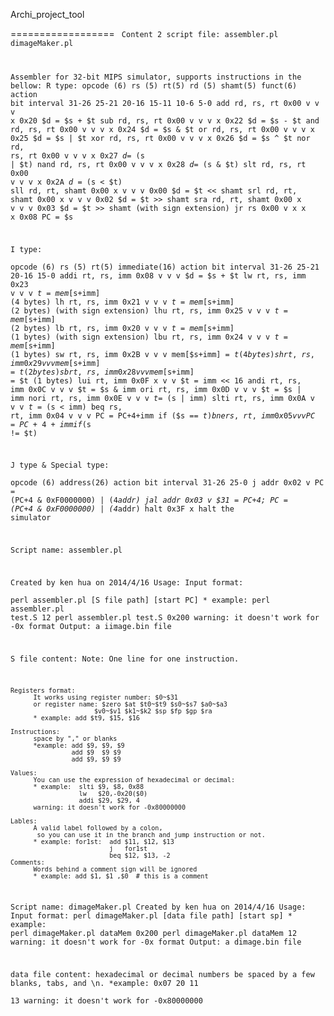 Archi_project_tool 

==================
<code>
Content 2 script file: 
assembler.pl 
dimageMaker.pl 
 
Assembler for 32-bit MIPS simulator, supports instructions in the bellow: 
  R type: 
                      opcode (6)  rs (5)  rt(5)   rd (5)  shamt(5)  funct(6)  action 
  bit interval        31-26       25-21   20-16   15-11   10-6      5-0 
  add rd, rs, rt      0x00        v       v       v       x         0x20      $d = $s + $t 
  sub rd, rs, rt      0x00        v       v       v       x         0x22      $d = $s - $t 
  and rd, rs, rt      0x00        v       v       v       x         0x24      $d = $s & $t 
  or  rd, rs, rt      0x00        v       v       v       x         0x25      $d = $s | $t 
  xor rd, rs, rt      0x00        v       v       v       x         0x26      $d = $s ^ $t 
  nor rd, rs, rt      0x00        v       v       v       x         0x27      $d = ~($s | $t) 
  nand  rd, rs, rt    0x00        v       v       v       x         0x28      $d = ~($s & $t) 
  slt rd, rs, rt      0x00        v       v       v       x         0x2A      $d = ($s < $t) 
  sll rd, rt, shamt   0x00        x       v       v       v         0x00      $d = $t << shamt 
  srl rd, rt, shamt   0x00        x       v       v       v         0x02      $d = $t >> shamt 
  sra rd, rt, shamt   0x00        x       v       v       v         0x03      $d = $t >> shamt (with sign extension) 
  jr  rs              0x00        v       x       x       x         0x08      PC = $s 
 
  I type:  
                      opcode (6)  rs (5)  rt(5)   immediate(16)   action 
  bit interval        31-26       25-21   20-16   15-0 
  addi rt, rs, imm    0x08        v       v       v               $d = $s + $t 
  lw  rt, rs, imm     0x23        v       v       v               $t = mem[$s+imm] (4 bytes) 
  lh  rt, rs, imm     0x21        v       v       v               $t = mem[$s+imm] (2 bytes) (with sign extension) 
  lhu rt, rs, imm     0x25        v       v       v               $t = mem[$s+imm] (2 bytes) 
  lb  rt, rs, imm     0x20        v       v       v               $t = mem[$s+imm] (1 bytes) (with sign extension) 
  lbu rt, rs, imm     0x24        v       v       v               $t = mem[$s+imm] (1 bytes) 
  sw  rt, rs, imm     0x2B        v       v       v               mem[$s+imm] = $t (4 bytes) 
  sh  rt, rs, imm     0x29        v       v       v               mem[$s+imm] = $t (2 bytes) 
  sb  rt, rs, imm     0x28        v       v       v               mem[$s+imm] = $t (1 bytes) 
  lui rt, imm         0x0F        x       v       v               $t = imm << 16 
  andi  rt, rs, imm   0x0C        v       v       v               $t = $s & imm 
  ori rt, rs, imm     0x0D        v       v       v               $t = $s | imm 
  nori  rt, rs, imm   0x0E        v       v       v               $t = ~($s | imm) 
  slti  rt, rs, imm   0x0A        v       v       v               $t = ($s < imm) 
  beq rs, rt, imm     0x04        v       v       v               PC = PC+4+imm if ($s == $t) 
  bne rs, rt, imm     0x05        v       v       v               PC = PC+4+imm if ($s != $t) 
   
  J type & Special type:  
                      opcode (6)  address(26)     action 
  bit interval        31-26       25-0 
  j addr              0x02        v               PC = (PC+4 & 0xF0000000) | (4*addr) 
  jal addr            0x03        v               $31 = PC+4; PC = (PC+4 & 0xF0000000) | (4*addr) 
  halt                0x3F        x               halt the simulator 
  
  
 
  Script name: assembler.pl 
  
  Created by ken hua on 2014/4/16 
  Usage: 
    Input format:  
      perl assembler.pl [S file path] [start PC] 
      * example:  perl assembler.pl test.S 12 
                  perl assembler.pl test.S 0x200 
      warning: it doesn't work for -0x format 
    Output: a iimage.bin file 
      
  S file content: 
    Note: One line for one instruction. 
 
    Registers format: 
          It works using register number: $0~$31 
          or register name: $zero $at $t0~$t9 $s0~$s7 $a0~$a3 
                          $v0~$v1 $k1~$k2 $sp $fp $gp $ra 
          * example: add $t9, $15, $16 
 
    Instructions: 
          space by "," or blanks 
          *example: add $9, $9, $9 
                    add $9  $9 $9 
                    add $9, $9 $9 
 
    Values:
          You can use the expression of hexadecimal or decimal: 
          * example:  slti $9, $8, 0x88 
                      lw   $20,-0x20($0) 
                      addi $29, $29, 4 
          warning: it doesn't work for -0x80000000 
 
    Lables: 
          A valid label followed by a colon, 
           so you can use it in the branch and jump instruction or not. 
          * example: for1st:  add $11, $12, $13 
                              j   for1st 
                              beq $12, $13, -2 
    Comments: 
          Words behind a comment sign will be ignored 
          * example: add $1, $1 ,$0  # this is a comment 
  

  Script name: dimageMaker.pl 
  Created by ken hua on 2014/4/16 
  Usage: 
     Input format:
         perl dimageMaker.pl [data file path] [start sp] 
         * example: perl dimageMaker.pl dataMem 0x200 
                    perl dimageMaker.pl dataMem 12 
         warning: it doesn't work for -0x format 
     Output: a dimage.bin file 
 
  data file content: 
     hexadecimal or decimal numbers be spaced by a few blanks, tabs, and \n. 
     *example: 0x07        20 11       
               13 
     warning: it doesn't work for -0x80000000 
 
